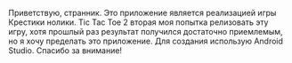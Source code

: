 Приветствую, странник. Это приложение является реализацией игры Крестики нолики. Tic Tac Toe 2 вторая моя попытка релизовать эту игру, хотя прошлый раз результат получился достаточно приемлемым, но я хочу пределать это приложение. Для создания использую Android Studio. Спасибо за внимание!
